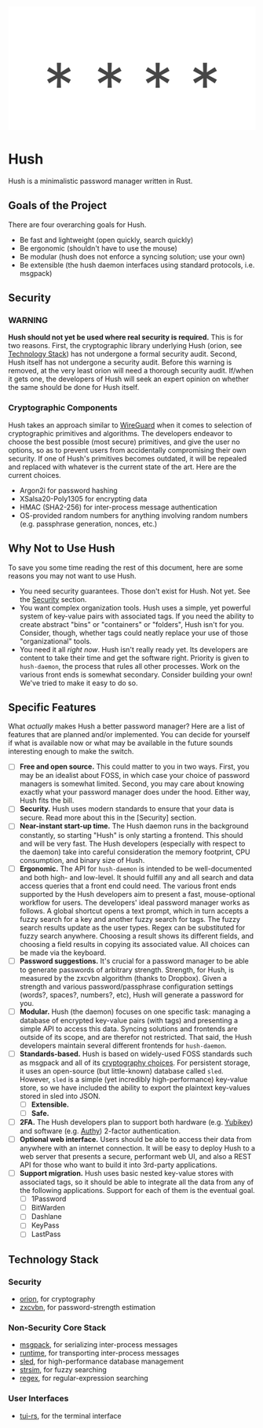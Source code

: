 ![hush: do few things, and do them well](./assets/hush-logo.svg)

# Hush
Hush is a minimalistic password manager written in Rust.

## Goals of the Project
There are four overarching goals for Hush.

- Be fast and lightweight (open quickly, search quickly)
- Be ergonomic (shouldn't have to use the mouse)
- Be modular (hush does not enforce a syncing solution; use your own)
- Be extensible (the hush daemon interfaces using standard protocols, i.e. msgpack)

## Security
### WARNING
**Hush should not yet be used where real security is required.** This is for two reasons. First, the cryptographic library underlying Hush (orion, see [Technology Stack](#technology-stack)) has not undergone a formal security audit. Second, Hush itself has not undergone a security audit. Before this warning is removed, at the very least orion will need a thorough security audit. If/when it gets one, the developers of Hush will seek an expert opinion on whether the same should be done for Hush itself.

### Cryptographic Components
Hush takes an approach similar to [WireGuard](https://www.wireguard.com/) when it comes to selection of cryptographic primitives and algorithms. The developers endeavor to choose the best possible (most secure) primitives, and give the user no options, so as to prevent users from accidentally compromising their own security. If one of Hush's primitives becomes outdated, it will be repealed and replaced with whatever is the current state of the art. Here are the current choices.
- Argon2i for password hashing
- XSalsa20-Poly1305 for encrypting data
- HMAC (SHA2-256) for inter-process message authentication
- OS-provided random numbers for anything involving random numbers (e.g. passphrase generation, nonces, etc.)

## Why Not to Use Hush
To save you some time reading the rest of this document, here are some reasons you may not want to use Hush.
- You need security guarantees. Those don't exist for Hush. Not yet. See the [Security](#Security) section. 
- You want complex organization tools. Hush uses a simple, yet powerful system of key-value pairs with associated tags. If you need the ability to create abstract "bins" or "containers" or "folders", Hush isn't for you. Consider, though, whether tags could neatly replace your use of those "organizational" tools. 
- You need it all *right now*. Hush isn't really ready yet. Its developers are content to take their time and get the software right. Priority is given to `hush-daemon`, the process that rules all other processes. Work on the various front ends is somewhat secondary. Consider building your own! We've tried to make it easy to do so.

## Specific Features
What *actually* makes Hush a better password manager? Here are a list of features that are planned and/or implemented. You can decide for yourself if what is available now or what may be available in the future sounds interesting enough to make the switch.
- [ ] **Free and open source.** This could matter to you in two ways. First, you may be an idealist about FOSS, in which case your choice of password managers is somewhat limited. Second, you may care about knowing exactly what your password manager does under the hood. Either way, Hush fits the bill.
- [ ] **Security.** Hush uses modern standards to ensure that your data is secure. Read more about this in the [Security] section.
- [ ] **Near-instant start-up time.** The Hush daemon runs in the background constantly, so starting "Hush" is only starting a frontend. This should and will be very fast. The Hush developers (especially with respect to the daemon) take into careful consideration the memory footprint, CPU consumption, and binary size of Hush.
- [ ] **Ergonomic.** The API for `hush-daemon` is intended to be well-documented and both high- and low-level. It should fulfill any and all search and data access queries that a front end could need. The various front ends supported by the Hush developers aim to present a fast, mouse-optional workflow for users. The developers' ideal password manager works as follows. A global shortcut opens a text prompt, which in turn accepts a fuzzy search for a key and another fuzzy search for tags. The fuzzy search results update as the user types. Regex can be substituted for fuzzy search anywhere. Choosing a result shows its different fields, and choosing a field results in copying its associated value. All choices can be made via the keyboard.
- [ ] **Password suggestions.** It's crucial for a password manager to be able to generate passwords of arbitrary strength. Strength, for Hush, is measured by the zxcvbn algorithm (thanks to Dropbox). Given a strength and various password/passphrase configuration settings (words?, spaces?, numbers?, etc), Hush will generate a password for you.
- [ ] **Modular.** Hush (the daemon) focuses on one specific task: managing a database of encrypted key-value pairs (with tags) and presenting a simple API to access this data. Syncing solutions and frontends are outside of its scope, and are therefor not restricted. That said, the Hush developers maintain several different frontends for `hush-daemon`.
- [ ] **Standards-based.** Hush is based on widely-used FOSS standards such as msgpack and all of its [cryptography choices](#cryptographic-components). For persistent storage, it uses an open-source (but little-known) database called `sled`. However, `sled` is a simple (yet incredibly high-performance) key-value store, so we have included the ability to export the plaintext key-values stored in sled into JSON.
  - [ ] **Extensible.**
  - [ ] **Safe.**
- [ ] **2FA.** The Hush developers plan to support both hardware (e.g. [Yubikey](https://www.yubico.com/)) and software (e.g. [Authy](https://authy.com/)) 2-factor authentication.
- [ ] **Optional web interface.** Users should be able to access their data from anywhere with an internet connection. It will be easy to deploy Hush to a web server that presents a secure, performant web UI, and also a REST API for those who want to build it into 3rd-party applications.
- [ ] **Support migration.** Hush uses basic nested key-value stores with associated tags, so it should be able to integrate all the data from any of the following applications. Support for each of them is the eventual goal.
  - [ ] 1Password
  - [ ] BitWarden
  - [ ] Dashlane
  - [ ] KeyPass
  - [ ] LastPass

## Technology Stack
### Security
- [orion](https://crates.io/crates/orion), for cryptography
- [zxcvbn](https://crates.io/crates/zxcvbn-rs), for password-strength estimation

### Non-Security Core Stack
- [msgpack](https://msgpack.org/), for serializing inter-process messages
- [runtime](https://docs.rs/runtime/), for transporting inter-process messages
- [sled](https://docs.rs/sled/), for high-performance database management
- [strsim](https://crates.io/crates/strsim), for fuzzy searching
- [regex](https://crates.io/crates/regex), for regular-expression searching

### User Interfaces
- [tui-rs](https://crates.io/crates/tui), for the terminal interface
